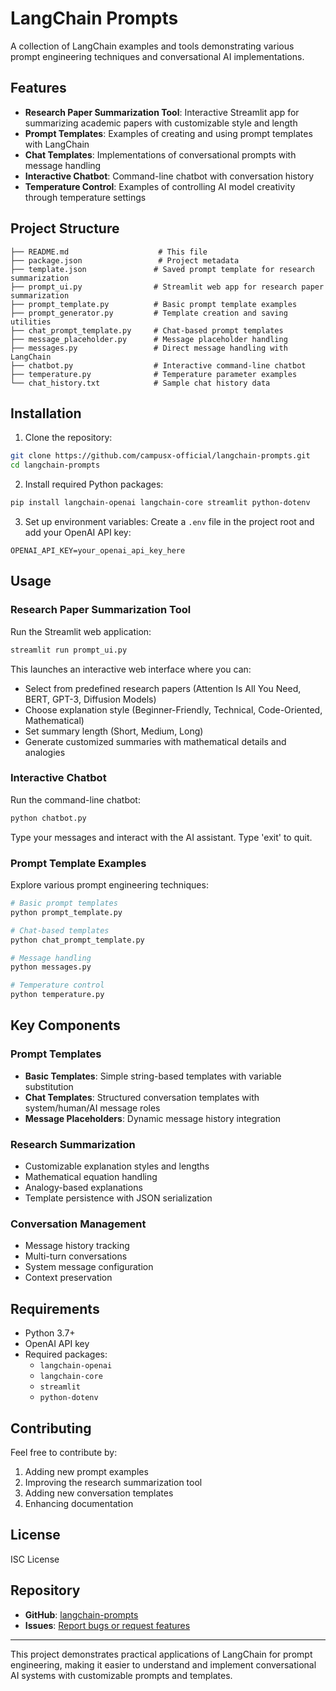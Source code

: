 # LangChain Prompts

A collection of LangChain examples and tools demonstrating various prompt engineering techniques and conversational AI implementations.

## Features

- **Research Paper Summarization Tool**: Interactive Streamlit app for summarizing academic papers with customizable style and length
- **Prompt Templates**: Examples of creating and using prompt templates with LangChain
- **Chat Templates**: Implementations of conversational prompts with message handling
- **Interactive Chatbot**: Command-line chatbot with conversation history
- **Temperature Control**: Examples of controlling AI model creativity through temperature settings

## Project Structure

```
├── README.md                    # This file
├── package.json                 # Project metadata
├── template.json               # Saved prompt template for research summarization
├── prompt_ui.py                # Streamlit web app for research paper summarization
├── prompt_template.py          # Basic prompt template examples
├── prompt_generator.py         # Template creation and saving utilities
├── chat_prompt_template.py     # Chat-based prompt templates
├── message_placeholder.py      # Message placeholder handling
├── messages.py                 # Direct message handling with LangChain
├── chatbot.py                  # Interactive command-line chatbot
├── temperature.py              # Temperature parameter examples
└── chat_history.txt            # Sample chat history data
```

## Installation

1. Clone the repository:
```bash
git clone https://github.com/campusx-official/langchain-prompts.git
cd langchain-prompts
```

2. Install required Python packages:
```bash
pip install langchain-openai langchain-core streamlit python-dotenv
```

3. Set up environment variables:
Create a `.env` file in the project root and add your OpenAI API key:
```
OPENAI_API_KEY=your_openai_api_key_here
```

## Usage

### Research Paper Summarization Tool

Run the Streamlit web application:
```bash
streamlit run prompt_ui.py
```

This launches an interactive web interface where you can:
- Select from predefined research papers (Attention Is All You Need, BERT, GPT-3, Diffusion Models)
- Choose explanation style (Beginner-Friendly, Technical, Code-Oriented, Mathematical)
- Set summary length (Short, Medium, Long)
- Generate customized summaries with mathematical details and analogies

### Interactive Chatbot

Run the command-line chatbot:
```bash
python chatbot.py
```

Type your messages and interact with the AI assistant. Type 'exit' to quit.

### Prompt Template Examples

Explore various prompt engineering techniques:

```bash
# Basic prompt templates
python prompt_template.py

# Chat-based templates
python chat_prompt_template.py

# Message handling
python messages.py

# Temperature control
python temperature.py
```

## Key Components

### Prompt Templates
- **Basic Templates**: Simple string-based templates with variable substitution
- **Chat Templates**: Structured conversation templates with system/human/AI message roles
- **Message Placeholders**: Dynamic message history integration

### Research Summarization
- Customizable explanation styles and lengths
- Mathematical equation handling
- Analogy-based explanations
- Template persistence with JSON serialization

### Conversation Management
- Message history tracking
- Multi-turn conversations
- System message configuration
- Context preservation

## Requirements

- Python 3.7+
- OpenAI API key
- Required packages:
  - `langchain-openai`
  - `langchain-core`
  - `streamlit`
  - `python-dotenv`

## Contributing

Feel free to contribute by:
1. Adding new prompt examples
2. Improving the research summarization tool
3. Adding new conversation templates
4. Enhancing documentation

## License

ISC License

## Repository

- **GitHub**: [langchain-prompts](https://github.com/campusx-official/langchain-prompts)
- **Issues**: [Report bugs or request features](https://github.com/campusx-official/langchain-prompts/issues)

---

This project demonstrates practical applications of LangChain for prompt engineering, making it easier to understand and implement conversational AI systems with customizable prompts and templates.